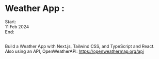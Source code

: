 # Weather App :

Start: </br>
11 Feb 2024</br>
End:</br>
</br>

Build a Weather App with Next.js, Tailwind CSS, and TypeScript and React. </br>
Also using an API, OpenWeatherAPI: https://openweathermap.org/api </br>
</br>
